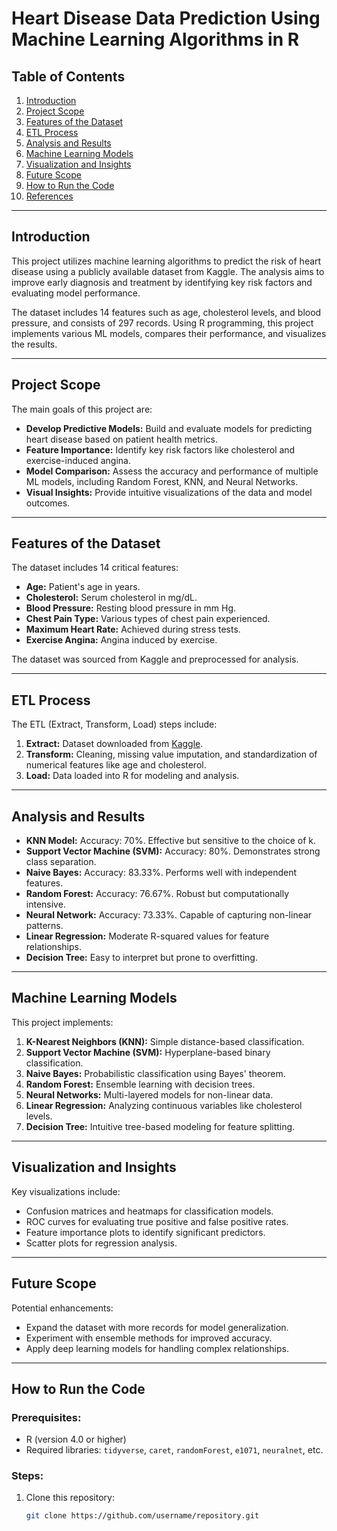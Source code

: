 # Heart Disease Data Prediction Using Machine Learning Algorithms in R

## Table of Contents
1. [Introduction](#introduction)
2. [Project Scope](#project-scope)
3. [Features of the Dataset](#features-of-the-dataset)
4. [ETL Process](#etl-process)
5. [Analysis and Results](#analysis-and-results)
6. [Machine Learning Models](#machine-learning-models)
7. [Visualization and Insights](#visualization-and-insights)
8. [Future Scope](#future-scope)
9. [How to Run the Code](#how-to-run-the-code)
10. [References](#references)

---

## Introduction
This project utilizes machine learning algorithms to predict the risk of heart disease using a publicly available dataset from Kaggle. The analysis aims to improve early diagnosis and treatment by identifying key risk factors and evaluating model performance.

The dataset includes 14 features such as age, cholesterol levels, and blood pressure, and consists of 297 records. Using R programming, this project implements various ML models, compares their performance, and visualizes the results.

---

## Project Scope
The main goals of this project are:
- **Develop Predictive Models:** Build and evaluate models for predicting heart disease based on patient health metrics.
- **Feature Importance:** Identify key risk factors like cholesterol and exercise-induced angina.
- **Model Comparison:** Assess the accuracy and performance of multiple ML models, including Random Forest, KNN, and Neural Networks.
- **Visual Insights:** Provide intuitive visualizations of the data and model outcomes.

---

## Features of the Dataset
The dataset includes 14 critical features:
- **Age:** Patient's age in years.
- **Cholesterol:** Serum cholesterol in mg/dL.
- **Blood Pressure:** Resting blood pressure in mm Hg.
- **Chest Pain Type:** Various types of chest pain experienced.
- **Maximum Heart Rate:** Achieved during stress tests.
- **Exercise Angina:** Angina induced by exercise.

The dataset was sourced from Kaggle and preprocessed for analysis.

---

## ETL Process
The ETL (Extract, Transform, Load) steps include:
1. **Extract:** Dataset downloaded from [Kaggle](https://www.kaggle.com/datasets/tanishqdublish/heart-disease).
2. **Transform:** Cleaning, missing value imputation, and standardization of numerical features like age and cholesterol.
3. **Load:** Data loaded into R for modeling and analysis.

---

## Analysis and Results
- **KNN Model:** Accuracy: 70%. Effective but sensitive to the choice of k.
- **Support Vector Machine (SVM):** Accuracy: 80%. Demonstrates strong class separation.
- **Naive Bayes:** Accuracy: 83.33%. Performs well with independent features.
- **Random Forest:** Accuracy: 76.67%. Robust but computationally intensive.
- **Neural Network:** Accuracy: 73.33%. Capable of capturing non-linear patterns.
- **Linear Regression:** Moderate R-squared values for feature relationships.
- **Decision Tree:** Easy to interpret but prone to overfitting.

---

## Machine Learning Models
This project implements:
1. **K-Nearest Neighbors (KNN):** Simple distance-based classification.
2. **Support Vector Machine (SVM):** Hyperplane-based binary classification.
3. **Naive Bayes:** Probabilistic classification using Bayes' theorem.
4. **Random Forest:** Ensemble learning with decision trees.
5. **Neural Networks:** Multi-layered models for non-linear data.
6. **Linear Regression:** Analyzing continuous variables like cholesterol levels.
7. **Decision Tree:** Intuitive tree-based modeling for feature splitting.

---

## Visualization and Insights
Key visualizations include:
- Confusion matrices and heatmaps for classification models.
- ROC curves for evaluating true positive and false positive rates.
- Feature importance plots to identify significant predictors.
- Scatter plots for regression analysis.

---

## Future Scope
Potential enhancements:
- Expand the dataset with more records for model generalization.
- Experiment with ensemble methods for improved accuracy.
- Apply deep learning models for handling complex relationships.

---

## How to Run the Code
### Prerequisites:
- R (version 4.0 or higher)
- Required libraries: `tidyverse`, `caret`, `randomForest`, `e1071`, `neuralnet`, etc.

### Steps:
1. Clone this repository:
   ```bash
   git clone https://github.com/username/repository.git
